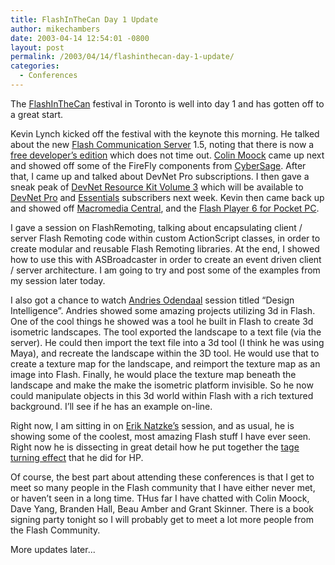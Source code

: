 ```yaml
---
title: FlashInTheCan Day 1 Update
author: mikechambers
date: 2003-04-14 12:54:01 -0800
layout: post
permalink: /2003/04/14/flashinthecan-day-1-update/
categories:
  - Conferences
---
```



The [FlashInTheCan][1] festival in Toronto is well into day 1 and has gotten off to a great start.

Kevin Lynch kicked off the festival with the keynote this morning. He talked about the new [Flash Communication Server][2] 1.5, noting that there is now a [free developer&#8217;s edition][3] which does not time out. [Colin Moock][4] came up next and showed off some of the FireFly components from [CyberSage][5]. After that, I came up and talked about DevNet Pro subscriptions. I then gave a sneak peak of [DevNet Resource Kit Volume 3][6] which will be available to [DevNet Pro][7] and [Essentials][8] subscribers next week. Kevin then came back up and showed off [Macromedia Central][9], and the [Flash Player 6 for Pocket PC][10].  
<!--more-->

  
I gave a session on FlashRemoting, talking about encapsulating client / server Flash Remoting code within custom ActionScript classes, in order to create modular and reusable Flash Remoting libraries. At the end, I showed how to use this with ASBroadcaster in order to create an event driven client / server architecture. I am going to try and post some of the examples from my session later today.

I also got a chance to watch [Andries Odendaal][11] session titled &#8220;Design Intelligence&#8221;. Andries showed some amazing projects utilizing 3d in Flash. One of the cool things he showed was a tool he built in Flash to create 3d isometric landscapes. The tool exported the landscape to a text file (via the server). He could then import the text file into a 3d tool (I think he was using Maya), and recreate the landscape within the 3D tool. He would use that to create a texture map for the landscape, and reimport the texture map as an image into Flash. Finally, he would place the texture map beneath the landscape and make the make the isometric platform invisible. So he now could manipulate objects in this 3d world within Flash with a rich textured background. I&#8217;ll see if he has an example on-line.

Right now, I am sitting in on [Erik Natzke&#8217;s][12] session, and as usual, he is showing some of the coolest, most amazing Flash stuff I have ever seen. Right now he is dissecting in great detail how he put together the [tage turning effect][13] that he did for HP.

Of course, the best part about attending these conferences is that I get to meet so many people in the Flash community that I have either never met, or haven&#8217;t seen in a long time. THus far I have chatted with Colin Moock, Dave Yang, Branden Hall, Beau Amber and Grant Skinner. There is a book signing party tonight so I will probably get to meet a lot more people from the Flash Community.

More updates later...

 [1]: http://www.flashinthecan.com
 [2]: http://www.macromedia.com/software/flashcom/
 [3]: http://www.macromedia.com/cfusion/tdrc/index.cfm?product=flashcom
 [4]: http://www.moock.org
 [5]: http://www.cybersage.com/
 [6]: http://www.macromedia.com/software/drk/productinfo/product_overview/volume3/
 [7]: http://www.macromedia.com/devnet/subscriptions/
 [8]: http://www.macromedia.com/software/drk/
 [9]: http://www.macromedia.com/devnet/central/
 [10]: http://www.macromedia.com/software/flashplayer/pocketpc/devkit/
 [11]: http://www.wireframe.co.za/
 [12]: http://www.natzke.com/
 [13]: http://www.hp.com/country/us/eng/msg/corp/flashdreamworks.html